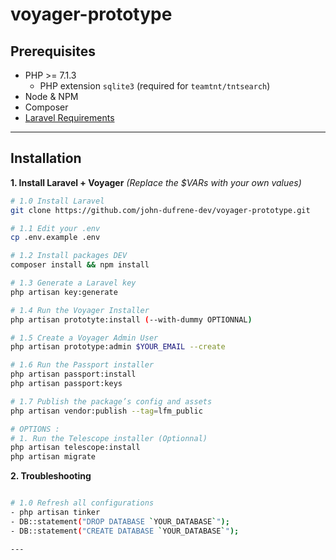 # voyager-prototype

## Prerequisites

- PHP >= 7.1.3
    - PHP extension `sqlite3` (required for `teamtnt/tntsearch`)
- Node & NPM
- Composer
- [Laravel Requirements](https://laravel.com/docs/installation)

---

## Installation

__1. Install Laravel + Voyager__
_(Replace the $VARs with your own values)_

```bash
# 1.0 Install Laravel
git clone https://github.com/john-dufrene-dev/voyager-prototype.git

# 1.1 Edit your .env
cp .env.example .env

# 1.2 Install packages DEV
composer install && npm install

# 1.3 Generate a Laravel key
php artisan key:generate

# 1.4 Run the Voyager Installer
php artisan prototyte:install (--with-dummy OPTIONNAL)

# 1.5 Create a Voyager Admin User
php artisan prototype:admin $YOUR_EMAIL --create

# 1.6 Run the Passport installer
php artisan passport:install
php artisan passport:keys

# 1.7 Publish the package’s config and assets
php artisan vendor:publish --tag=lfm_public

# OPTIONS :
# 1. Run the Telescope installer (Optionnal)
php artisan telescope:install
php artisan migrate

```

__2. Troubleshooting__

```bash

# 1.0 Refresh all configurations
- php artisan tinker
- DB::statement("DROP DATABASE `YOUR_DATABASE`");
- DB::statement("CREATE DATABASE `YOUR_DATABASE`");

---